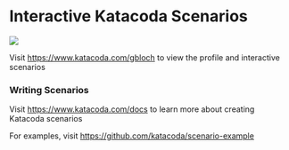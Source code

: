 # Interactive Katacoda Scenarios

[![](http://shields.katacoda.com/katacoda/gbloch/count.svg)](https://www.katacoda.com/gbloch "Get your profile on Katacoda.com")

Visit https://www.katacoda.com/gbloch to view the profile and interactive scenarios

### Writing Scenarios
Visit https://www.katacoda.com/docs to learn more about creating Katacoda scenarios

For examples, visit https://github.com/katacoda/scenario-example
